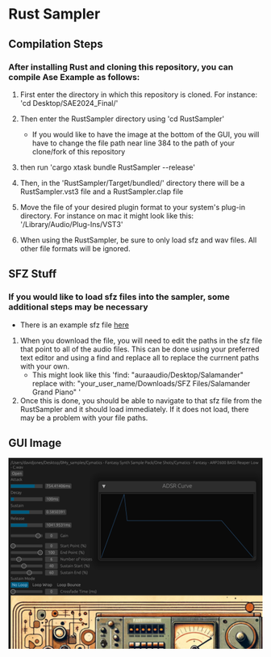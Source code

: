 # Rust Sampler


## Compilation Steps

### After installing Rust and cloning this repository, you can compile Ase Example as follows:

1. First enter the directory in which this repository is cloned. For instance: 'cd Desktop/SAE2024_Final/'

2. Then enter the RustSampler directory using 'cd RustSampler' 
   * If you would like to have the image at the bottom of the GUI, you will have to change the file path near line 384 to the path of your clone/fork of this repository

3. then run 'cargo xtask bundle RustSampler --release'

4. Then, in the 'RustSampler/Target/bundled/' directory there will be a RustSampler.vst3 file and a RustSampler.clap file

5. Move the file of your desired plugin format to your system's plug-in directory. For instance on mac it might look like this: '/Library/Audio/Plug-Ins/VST3'

6. When using the RustSampler, be sure to only load sfz and wav files. All other file formats will be ignored. 

## SFZ Stuff

### If you would like to load sfz files into the sampler, some additional steps may be necessary
 * There is an example sfz file [here](https://github.com/SonyaInSiberia/SAE2024_Final/releases/tag/v1.0)
1. When you download the file, you will need to edit the paths in the sfz file that point to all of the audio files. This can be done using your preferred text editor and using a find and replace all to replace the currnent paths with your own.
   * This might look like this 'find: "auraaudio/Desktop/Salamander"  replace with: "your_user_name/Downloads/SFZ Files/Salamander Grand Piano" '
2. Once this is done, you should be able to navigate to that sfz file from the RustSampler and it should load immediately. If it does not load, there may be a problem with your file paths.
## GUI Image
![plot](./images/RustSampler_GUI.png)



